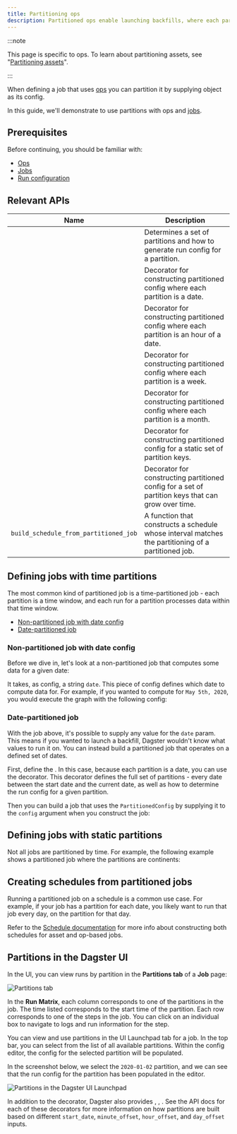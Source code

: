 ```yaml
---
title: Partitioning ops
description: Partitioned ops enable launching backfills, where each partition processes a subset of data.
---
```


:::note

This page is specific to ops. To learn about partitioning assets, see "[Partitioning assets](/guides/build/partitions-and-backfills/partitioning-assets)".

:::

When defining a job that uses [ops](/guides/build/ops) you can partition it by supplying <PyObject section="partitions" module="dagster" object="PartitionedConfig" /> object as its config.

In this guide, we'll demonstrate to use partitions with ops and [jobs](/guides/build/jobs).

## Prerequisites

Before continuing, you should be familiar with:

- [Ops](/guides/build/ops)
- [Jobs](/guides/build/jobs)
- [Run configuration](/guides/operate/configuration/run-configuration)

## Relevant APIs

| Name                                                       | Description                                                                                         |
| ---------------------------------------------------------- | --------------------------------------------------------------------------------------------------- |
| <PyObject section="partitions" module="dagster" object="PartitionedConfig" />                    | Determines a set of partitions and how to generate run config for a partition.                      |
| <PyObject section="partitions" module="dagster" object="daily_partitioned_config" decorator />   | Decorator for constructing partitioned config where each partition is a date.                       |
| <PyObject section="partitions" module="dagster" object="hourly_partitioned_config" decorator />  | Decorator for constructing partitioned config where each partition is an hour of a date.            |
| <PyObject section="partitions" module="dagster" object="weekly_partitioned_config" decorator />  | Decorator for constructing partitioned config where each partition is a week.                       |
| <PyObject section="partitions" module="dagster" object="monthly_partitioned_config" decorator /> | Decorator for constructing partitioned config where each partition is a month.                      |
| <PyObject section="partitions" module="dagster" object="static_partitioned_config" decorator />  | Decorator for constructing partitioned config for a static set of partition keys.                   |
| <PyObject section="partitions" module="dagster" object="dynamic_partitioned_config" decorator /> | Decorator for constructing partitioned config for a set of partition keys that can grow over time.  |
| `build_schedule_from_partitioned_job`  | A function that constructs a schedule whose interval matches the partitioning of a partitioned job. |

## Defining jobs with time partitions

The most common kind of partitioned job is a time-partitioned job - each partition is a time window, and each run for a partition processes data within that time window.

- [Non-partitioned job with date config](#non-partitioned-job-with-date-config)
- [Date-partitioned job](#date-partitioned-job)

### Non-partitioned job with date config

Before we dive in, let's look at a non-partitioned job that computes some data for a given date:

<CodeExample path="docs_snippets/docs_snippets/concepts/partitions_schedules_sensors/date_config_job.py" title="src/<project_name>/defs/ops.py"/>

It takes, as config, a string `date`. This piece of config defines which date to compute data for. For example, if you wanted to compute for `May 5th, 2020`, you would execute the graph with the following config:

<CodeExample path="docs_snippets/docs_snippets/concepts/partitions_schedules_sensors/config.yaml" />

### Date-partitioned job

With the job above, it's possible to supply any value for the `date` param. This means if you wanted to launch a backfill, Dagster wouldn't know what values to run it on. You can instead build a partitioned job that operates on a defined set of dates.

First, define the <PyObject section="partitions" module="dagster" object="PartitionedConfig"/>. In this case, because each partition is a date, you can use the <PyObject section="partitions" module="dagster" object="daily_partitioned_config" decorator /> decorator. This decorator defines the full set of partitions - every date between the start date and the current date, as well as how to determine the run config for a given partition.

<CodeExample path="docs_snippets/docs_snippets/concepts/partitions_schedules_sensors/partitioned_job.py" startAfter="start_partitioned_config" endBefore="end_partitioned_config" title="src/<project_name>/defs/ops.py"/>

Then you can build a job that uses the `PartitionedConfig` by supplying it to the `config` argument when you construct the job:

<CodeExample path="docs_snippets/docs_snippets/concepts/partitions_schedules_sensors/partitioned_job.py" startAfter="start_partitioned_job" endBefore="end_partitioned_job" title="src/<project_name>/defs/ops.py"/>

## Defining jobs with static partitions

Not all jobs are partitioned by time. For example, the following example shows a partitioned job where the partitions are continents:

<CodeExample path="docs_snippets/docs_snippets/concepts/partitions_schedules_sensors/static_partitioned_job.py" title="src/<project_name>/defs/ops.py"/>

## Creating schedules from partitioned jobs

Running a partitioned job on a schedule is a common use case. For example, if your job has a partition for each date, you likely want to run that job every day, on the partition for that day.

Refer to the [Schedule documentation](/guides/automate/schedules) for more info about constructing both schedules for asset and op-based jobs.

## Partitions in the Dagster UI

In the UI, you can view runs by partition in the **Partitions tab** of a **Job** page:

![Partitions tab](/images/guides/build/partitions-and-backfills/partitioned-job.png)

In the **Run Matrix**, each column corresponds to one of the partitions in the job. The time listed corresponds to the start time of the partition. Each row corresponds to one of the steps in the job. You can click on an individual box to navigate to logs and run information for the step.

You can view and use partitions in the UI Launchpad tab for a job. In the top bar, you can select from the list of all available partitions. Within the config editor, the config for the selected partition will be populated.

In the screenshot below, we select the `2020-01-02` partition, and we can see that the run config for the partition has been populated in the editor.

![Partitions in the Dagster UI Launchpad](/images/guides/build//partitions-and-backfills/launchpad.png)

In addition to the <PyObject section="partitions" module="dagster" object="daily_partitioned_config" decorator /> decorator, Dagster also provides <PyObject section="partitions" module="dagster" object="monthly_partitioned_config" decorator />, <PyObject section="partitions" module="dagster" object="weekly_partitioned_config" decorator />, <PyObject section="partitions" module="dagster" object="hourly_partitioned_config" decorator />. See the API docs for each of these decorators for more information on how partitions are built based on different `start_date`, `minute_offset`, `hour_offset`, and `day_offset` inputs.
